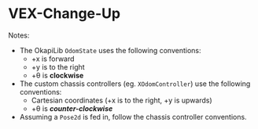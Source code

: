 # VEX-Change-Up

Notes:
- The OkapiLib `OdomState` uses the following conventions:
    - +x is forward
    - +y is to the right
    - +θ is **clockwise**
- The custom chassis controllers (eg. `XOdomController`) use the following conventions:
    - Cartesian coordinates (+x is to the right, +y is upwards)
    - +θ is ***counter-clockwise***
- Assuming a `Pose2d` is fed in, follow the chassis controller conventions.